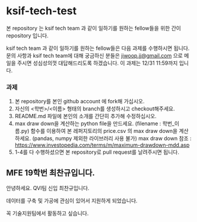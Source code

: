 # ksif-tech-test

본 repository 는 ksif tech team 과 같이 일하기를 원하는 fellow들을 위한 간이 repository 입니다.

ksif tech team 과 같이 일하기를 원하는 fellow들은 다음 과제를 수행하시면 됩니다. 문의 사항과 ksif tech team에 대해 궁금하신 분들은 jiwoop.jj@gmail.com 으로 메일을 주시면 성심성의껏 대답해드리도록 하겠습니다. 이 과제는 12/31 11:59까지 입니다.

### 과제

1. 본 repository를 본인 github account 에 fork해 가십시오.
2. 자신의 <학번>/<이름> 형태의 branch를 생성하시고 checkout해주세요.
3. README.md 파일에 본인의 소개를 간단히 추가해 수정하십시오.
4. max draw down을 계산하는 python file을 만드세요. (filename : 학번_이름.py) 함수를 이용하여 본 레퍼지토리의 price.csv 의 max draw down을 계산하세요.  (pandas, numpy 제외한 라이브러리 사용 불가)
max draw down 참조 : https://www.investopedia.com/terms/m/maximum-drawdown-mdd.asp
5. 1-4를 다 수행하셨으면 본 repository로 pull request를 날려주시면 됩니다.

## MFE 19학번 최찬규입니다.
안녕하세요. QVI팀 신입 최찬규입니다.

데이터를 구축 및 가공에 관심이 있어서 지원하게 되었습니다.

꼭 기술지원팀에서 활동하고 싶습니다.
